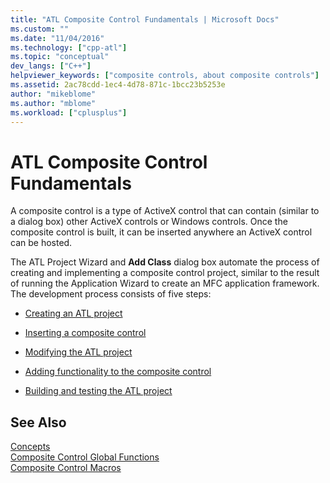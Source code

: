 ```yaml
---
title: "ATL Composite Control Fundamentals | Microsoft Docs"
ms.custom: ""
ms.date: "11/04/2016"
ms.technology: ["cpp-atl"]
ms.topic: "conceptual"
dev_langs: ["C++"]
helpviewer_keywords: ["composite controls, about composite controls"]
ms.assetid: 2ac78cdd-1ec4-4d78-871c-1bcc23b5253e
author: "mikeblome"
ms.author: "mblome"
ms.workload: ["cplusplus"]
---
```

# ATL Composite Control Fundamentals

A composite control is a type of ActiveX control that can contain (similar to a dialog box) other ActiveX controls or Windows controls. Once the composite control is built, it can be inserted anywhere an ActiveX control can be hosted.

The ATL Project Wizard and **Add Class** dialog box automate the process of creating and implementing a composite control project, similar to the result of running the Application Wizard to create an MFC application framework. The development process consists of five steps:

- [Creating an ATL project](../atl/reference/creating-an-atl-project.md)

- [Inserting a composite control](../atl/inserting-a-composite-control.md)

- [Modifying the ATL project](../atl/modifying-the-atl-project.md)

- [Adding functionality to the composite control](../atl/adding-functionality-to-the-composite-control.md)

- [Building and testing the ATL project](../atl/building-and-testing-the-atl-project.md)

## See Also

[Concepts](../atl/active-template-library-atl-concepts.md)   
[Composite Control Global Functions](../atl/reference/composite-control-global-functions.md)   
[Composite Control Macros](../atl/reference/composite-control-macros.md)


